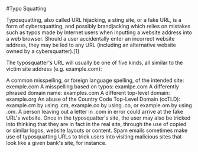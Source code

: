 #Typo Squatting

Typosquatting, also called URL hijacking, a sting site, or a fake URL, is a form of cybersquatting, and possibly brandjacking which relies on mistakes such as typos made by Internet users when inputting a website address into a web browser. Should a user accidentally enter an incorrect website address, they may be led to any URL (including an alternative website owned by a cybersquatter).[1]

The typosquatter's URL will usually be one of five kinds, all similar to the victim site address (e.g. example.com):

A common misspelling, or foreign language spelling, of the intended site: exemple.com
A misspelling based on typos: examlpe.com
A differently phrased domain name: examples.com
A different top-level domain: example.org
An abuse of the Country Code Top-Level Domain (ccTLD): example.cm by using .cm, example.co by using .co, or example.om by using .om. A person leaving out a letter in .com in error could arrive at the fake URL's website.
Once in the typosquatter's site, the user may also be tricked into thinking that they are in fact in the real site, through the use of copied or similar logos, website layouts or content. Spam emails sometimes make use of typosquatting URLs to trick users into visiting malicious sites that look like a given bank's site, for instance.
